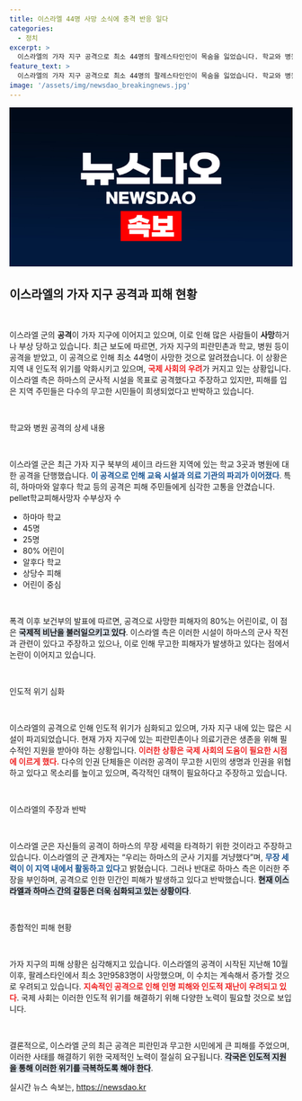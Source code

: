 ```yaml
---
title: 이스라엘 44명 사망 소식에 충격 반응 일다
categories:
  - 정치
excerpt: >
  이스라엘의 가자 지구 공격으로 최소 44명의 팔레스타인인이 목숨을 잃었습니다. 학교와 병원이 피해를 입으며 어린이들이 대다수라는 주장에 이스라엘군은 반박하고 있습니다. 상황의 심각성을 놓치지 마세요!
feature_text: >
  이스라엘의 가자 지구 공격으로 최소 44명의 팔레스타인인이 목숨을 잃었습니다. 학교와 병원이 피해를 입으며 어린이들이 대다수라는 주장에 이스라엘군은 반박하고 있습니다. 상황의 심각성을 놓치지 마세요!
image: '/assets/img/newsdao_breakingnews.jpg'
---
```


<p><img src="/assets/img/newsdao_breakingnews.jpg" alt="flaretime 속보" /></p>

<h2 data-ke-size="size26">이스라엘의 가자 지구 공격과 피해 현황</h2>

<p data-ke-size="size16">&nbsp;</p>

<p>이스라엘 군의 <b>공격</b>이 가자 지구에 이어지고 있으며, 이로 인해 많은 사람들이 <b>사망</b>하거나 부상 당하고 있습니다. 최근 보도에 따르면, 가자 지구의 피란민촌과 학교, 병원 등이 공격을 받았고, 이 공격으로 인해 최소 44명이 사망한 것으로 알려졌습니다. 이 상황은 지역 내 인도적 위기를 악화시키고 있으며, <b><span style="color: #ee2323;">국제 사회의 우려</span></b>가 커지고 있는 상황입니다. 이스라엘 측은 하마스의 군사적 시설을 목표로 공격했다고 주장하고 있지만, 피해를 입은 지역 주민들은 다수의 무고한 시민들이 희생되었다고 반박하고 있습니다. </p>

<p data-ke-size="size16">&nbsp;</p>

<p>학교와 병원 공격의 상세 내용</p>

<p data-ke-size="size16">&nbsp;</p>

<p>이스라엘 군은 최근 가자 지구 북부의 셰이크 라드완 지역에 있는 학교 3곳과 병원에 대한 공격을 단행했습니다. <b><span style="color: #1a5490;">이 공격으로 인해 교육 시설과 의료 기관의 파괴가 이어졌다</span></b>. 특히, 하마마와 알후다 학교 등의 공격은 피해 주민들에게 심각한 고통을 안겼습니다. pellet<tab>학교</tab><tab>피해</tab><tab>사망자 수</tab><tab>부상자 수</tab></table></p>

<ul>
<li>하마마 학교</li>
<li>45명</li>
<li>25명</li>
<li>80% 어린이</li>
<li>알후다 학교</li>
<li>상당수 피해</li>
<li>어린이 중심</li>
</ul>

<p data-ke-size="size16">&nbsp;</p>

<p>폭격 이후 보건부의 발표에 따르면, 공격으로 사망한 피해자의 80%는 어린이로, 이 점은 <b><span style="background-color: #21538527;">국제적 비난을 불러일으키고 있다</span></b>. 이스라엘 측은 이러한 시설이 하마스의 군사 작전과 관련이 있다고 주장하고 있으나, 이로 인해 무고한 피해자가 발생하고 있다는 점에서 논란이 이어지고 있습니다. </p>

<p data-ke-size="size16">&nbsp;</p>

<p>인도적 위기 심화</p>

<p data-ke-size="size16">&nbsp;</p>

<p>이스라엘의 공격으로 인해 인도적 위기가 심화되고 있으며, 가자 지구 내에 있는 많은 시설이 파괴되었습니다. 현재 가자 지구에 있는 피란민촌이나 의료기관은 생존을 위해 필수적인 지원을 받아야 하는 상황입니다. <b><span style="color: #ee2323;">이러한 상황은 국제 사회의 도움이 필요한 시점에 이르게 했다.</span></b> 다수의 인권 단체들은 이러한 공격이 무고한 시민의 생명과 인권을 위협하고 있다고 목소리를 높이고 있으며, 즉각적인 대책이 필요하다고 주장하고 있습니다. </p>

<p data-ke-size="size16">&nbsp;</p>

<p>이스라엘의 주장과 반박</p>

<p data-ke-size="size16">&nbsp;</p>

<p>이스라엘 군은 자신들의 공격이 하마스의 무장 세력을 타격하기 위한 것이라고 주장하고 있습니다. 이스라엘의 군 관계자는 “우리는 하마스의 군사 기지를 겨냥했다”며, <b><span style="color: #1a5490;">무장 세력이 이 지역 내에서 활동하고 있다</span></b>고 밝혔습니다. 그러나 반대로 하마스 측은 이러한 주장을 부인하며, 공격으로 인한 민간인 피해가 발생하고 있다고 반박했습니다. <b><span style="background-color: #21538527;">현재 이스라엘과 하마스 간의 갈등은 더욱 심화되고 있는 상황이다</span></b>.</p>

<p data-ke-size="size16">&nbsp;</p>

<p>종합적인 피해 현황</p>

<p data-ke-size="size16">&nbsp;</p>

<p>가자 지구의 피해 상황은 심각해지고 있습니다. 이스라엘의 공격이 시작된 지난해 10월 이후, 팔레스타인에서 최소 3만9583명이 사망했으며, 이 수치는 계속해서 증가할 것으로 우려되고 있습니다. <b><span style="color: #ee2323;">지속적인 공격으로 인해 인명 피해와 인도적 재난이 우려되고 있다</span></b>. 국제 사회는 이러한 인도적 위기를 해결하기 위해 다양한 노력이 필요할 것으로 보입니다. </p>

<p data-ke-size="size16">&nbsp;</p>

<p>결론적으로, 이스라엘 군의 최근 공격은 피란민과 무고한 시민에게 큰 피해를 주었으며, 이러한 사태를 해결하기 위한 국제적인 노력이 절실히 요구됩니다. <b><span style="background-color: #21538527;">각국은 인도적 지원을 통해 이러한 위기를 극복하도록 해야 한다</span></b>.</p>
실시간 뉴스 속보는, <a href="https://newsdao.kr" rel="dofollow">https://newsdao.kr</a>


